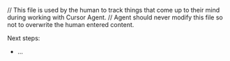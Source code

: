 // This file is used by the human to track things that come up to their mind during working with Cursor Agent.
// Agent should never modify this file so not to overwrite the human entered content.

Next steps:
- ...